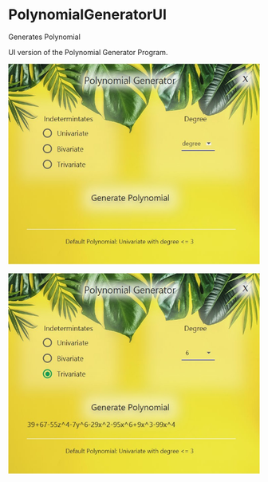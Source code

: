 # PolynomialGeneratorUI
Generates Polynomial

UI version of the Polynomial Generator Program.

![Home Screen](https://github.com/Mani9723/PolynomialGeneratorUI/blob/master/src/main/resources/com/example/polynomialgeneratorfx/Images/homeScreen.jpg?raw=true)

![UseCase Screen](https://github.com/Mani9723/PolynomialGeneratorUI/blob/master/src/main/resources/com/example/polynomialgeneratorfx/Images/useScase.jpg?raw=true)

